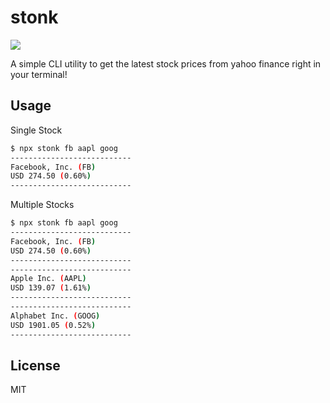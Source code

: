 # stonk

[![](https://img.shields.io/npm/v/stonk.svg?style=flat)](https://github.com/danielkhoo/stonk)

A simple CLI utility to get the latest stock prices from yahoo finance right in your terminal!

## Usage

Single Stock

```bash
$ npx stonk fb aapl goog
---------------------------
Facebook, Inc. (FB)
USD 274.50 (0.60%)
---------------------------
```

Multiple Stocks

```bash
$ npx stonk fb aapl goog
---------------------------
Facebook, Inc. (FB)
USD 274.50 (0.60%)
---------------------------
---------------------------
Apple Inc. (AAPL)
USD 139.07 (1.61%)
---------------------------
---------------------------
Alphabet Inc. (GOOG)
USD 1901.05 (0.52%)
---------------------------
```

## License

MIT
